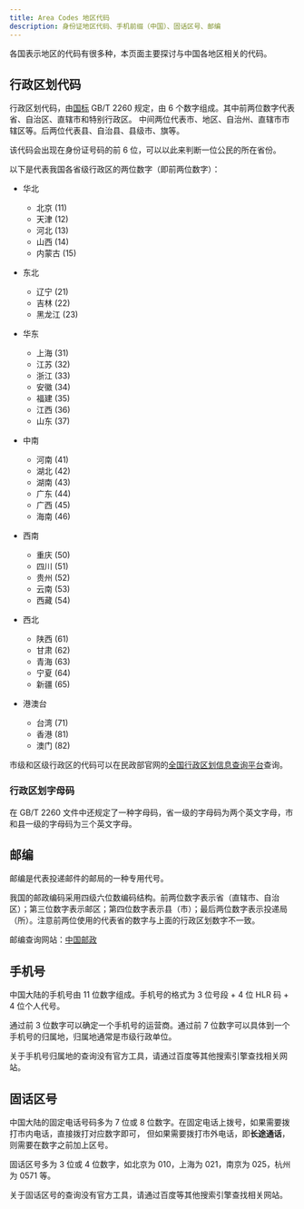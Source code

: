 ```yaml
---
title: Area Codes 地区代码
description: 身份证地区代码、手机前缀（中国）、固话区号、邮编
---
```


各国表示地区的代码有很多种，本页面主要探讨与中国各地区相关的代码。

## 行政区划代码

行政区划代码，由[国标](./guobiao.md) GB/T 2260 规定，由 6 个数字组成。其中前两位数字代表省、自治区、直辖市和特别行政区。
中间两位代表市、地区、自治州、直辖市市辖区等。后两位代表县、自治县、县级市、旗等。

该代码会出现在身份证号码的前 6 位，可以以此来判断一位公民的所在省份。

以下是代表我国各省级行政区的两位数字（即前两位数字）：

- 华北

    - 北京 (11)
    - 天津 (12)
    - 河北 (13)
    - 山西 (14)
    - 内蒙古 (15)

- 东北

    - 辽宁 (21)
    - 吉林 (22)
    - 黑龙江 (23)

- 华东

    - 上海 (31)
    - 江苏 (32)
    - 浙江 (33)
    - 安徽 (34)
    - 福建 (35)
    - 江西 (36)
    - 山东 (37)

- 中南

    - 河南 (41)
    - 湖北 (42)
    - 湖南 (43)
    - 广东 (44)
    - 广西 (45)
    - 海南 (46)

- 西南

    - 重庆 (50)
    - 四川 (51)
    - 贵州 (52)
    - 云南 (53)
    - 西藏 (54)

- 西北

    - 陕西 (61)
    - 甘肃 (62)
    - 青海 (63)
    - 宁夏 (64)
    - 新疆 (65)

- 港澳台

    - 台湾 (71)
    - 香港 (81)
    - 澳门 (82)

市级和区级行政区的代码可以在民政部官网的[全国行政区划信息查询平台](http://xzqh.mca.gov.cn/map)查询。

### 行政区划字母码

在 GB/T 2260 文件中还规定了一种字母码，省一级的字母码为两个英文字母，市和县一级的字母码为三个英文字母。

## 邮编

邮编是代表投递邮件的邮局的一种专用代号。

我国的邮政编码采用四级六位数编码结构。前两位数字表示省（直辖市、自治区）；第三位数字表示邮区；第四位数字表示县（市）；最后两位数字表示投递局（所）。注意前两位使用的代表省的数字与上面的行政区划数字不一致。

邮编查询网站：[中国邮政](https://dey.11185.cn/web/#/idtoolkitaddress)

## 手机号

中国大陆的手机号由 11 位数字组成。手机号的格式为 3 位号段 + 4 位 HLR 码 + 4 位个人代号。

通过前 3 位数字可以确定一个手机号的运营商。通过前 7 位数字可以具体到一个手机号的归属地，归属地通常是市级行政单位。

关于手机号归属地的查询没有官方工具，请通过百度等其他搜索引擎查找相关网站。

## 固话区号

中国大陆的固定电话号码多为 7 位或 8 位数字。在固定电话上拨号，如果需要拨打市内电话，直接拨打对应数字即可，
但如果需要拨打市外电话，即**长途通话**，则需要在数字之前加上区号。

固话区号多为 3 位或 4 位数字，如北京为 010，上海为 021，南京为 025，杭州为 0571 等。

关于固话区号的查询没有官方工具，请通过百度等其他搜索引擎查找相关网站。

